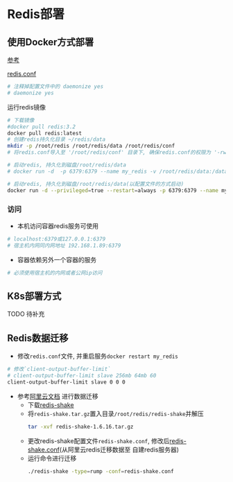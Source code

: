 # Redis部署

## 使用Docker方式部署

[参考](https://www.cnblogs.com/934827624-qq-com/p/10175478.html)

[redis.conf](redis.conf)
```bash
# 注释掉配置文件中的 daemonize yes
# daemonize yes
```

运行redis镜像
```bash
# 下载镜像
#docker pull redis:3.2
docker pull redis:latest
# 创建redis持久化目录 ~/redis/data
mkdir -p /root/redis /root/redis/data /root/redis/conf
# 将redis.conf导入至 '/root/redis/conf' 目录下, 确保redis.conf的权限为 '-rw-r--r--' 

# 启动redis, 持久化到磁盘/root/redis/data
# docker run -d  -p 6379:6379 --name my_redis -v /root/redis/data:/data redis:latest  --appendonly yes --requirepass "PASSWD"

# 启动redis, 持久化到磁盘/root/redis/data(以配置文件的方式启动)
docker run -d --privileged=true --restart=always -p 6379:6379 --name my_redis -v /root/redis/data:/data -v /root/redis/conf/redis.conf:/etc/redis/redis.conf -d redis redis-server /etc/redis/redis.conf
```

### 访问

- 本机访问容器redis服务可使用
```bash
# localhost:6379或127.0.0.1:6379
# 宿主机内网同内网地址 192.168.1.89:6379
```
- 容器依赖另外一个容器的服务
```bash
# 必须使用宿主机的内网或者公网ip访问
```

## K8s部署方式
TODO 待补充

## Redis数据迁移

- 修改`redis.conf`文件, 并重启服务`docker restart my_redis`
```bash
# 修改`client-output-buffer-limit`
# client-output-buffer-limit slave 256mb 64mb 60
client-output-buffer-limit slave 0 0 0 
```

- 参考[阿里云文档](https://help.aliyun.com/document_detail/117311.html?spm=5176.10695662.1996646101.searchclickresult.4ce36541rNxoq0)
进行数据迁移
    - 下载[redis-shake](https://github.com/alibaba/RedisShake/releases?spm=a2c4g.11186623.2.12.4dcd6f10KeICfP)
    - 将`redis-shake.tar.gz`置入目录`/root/redis/redis-shake`并解压
        ```bash
        tar -xvf redis-shake-1.6.16.tar.gz
        ```
    - 更改redis-shake配置文件`redis-shake.conf`, 修改后[redis-shake.conf](redis-shake.conf)(从阿里云redis迁移数据至
    自建redis服务器)
    - 运行命令进行迁移
        ```bash
        ./redis-shake -type=rump -conf=redis-shake.conf
        ```